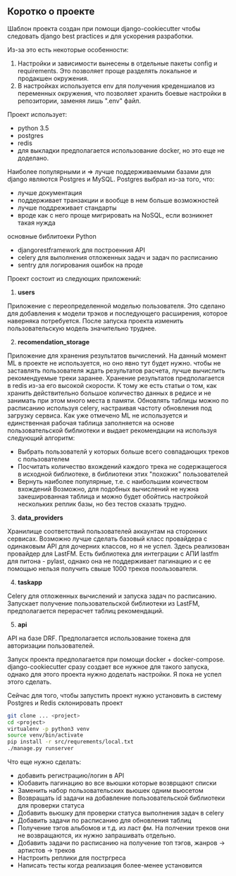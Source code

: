 ## Коротко о проекте

Шаблон проекта создан при помощи django-cookiecutter чтобы следовать django best practices и для ускорения разработки.

Из-за  это есть некоторые особенности:
1) Настройки и зависимости вынесены в отдельные пакеты config и requirements. Это позволяет проще разделять локальное и продакшен окружения.
2) В настройках используется env для получения креденшиалов из переменных окружения, что позволяет хранить боевые настройки в репозитории, заменяя лишь ".env" файл.


Проект использует:
* python 3.5
* postgres
* redis
* для выкладки предполагается использование docker, но это еще не доделано.

Наиболее популярными и => лучше поддерживаемыми базами для django являются Postgres и MySQL.
Postgres выбрал из-за того, что:
* лучше документация
* поддерживает транзакции и вообще в нем больше возможностей
* лучше поддреживает стандарты
* вроде как с него проще мигрировать на NoSQL, если возникнет такая нужда

основные библитоеки Python
* djangorestframework  для построенния API
* celery для выполнения отложенных задач и задач по расписанию
* sentry для логирования ошибок на проде


Проект состоит из следующих приложений:

1) **users** 

Приложение с переопределенной моделью пользователя. Это сделано для добавления к модели трэков и последующего расширения, которое наверняка потребуется.
После запуска проекта изменить пользовательскую модель значительно труднее.

2) **recomendation_storage**

Приложение для хранения результатов вычислений. На данный момент ML в проекте не используется, но оно явно тут будет нужно. чтобы не заставлять пользователя ждать результатов расчета,
лучше вычислить рекомендуемые треки заранее. Хранение результатов предполагается в redis из-за его высокой скорости. К тому же есть статьи о том, как хранить действительно большое количество данных 
в редисе и не занимать при этом много места в памяти. Обновлять таблицы можно по расписанию используя celery, настраивая частоту обновления под загрузку сервиса.
Как уже отмечено ML не используется и единственная рабочая таблица заполняется на основе пользовательской библиотеки и выдает рекомендации на используя следующий алгоритм:
* Выбрать пользователй у которых больше всего совпадающих треков с пользователем
* Посчитать количество вхождений каждого трека не содержащегося в исходной библиотеке, в библиотеки этих "похожих" пользователей
* Вернуть наиболее популярные, т.е. с наибольшим коичеством вхождений
Возможно, для подобных вычислений не нужна закешированная таблица и можно будет обойтись настройкой нескольких реплик базы, но без тестов сказать трудно.

3) **data_providers**

Хранилище соответствий пользователей аккаунтам на сторонних сервисах. Возможно лучше сделать базовый класс провайдера с одинаковым API для дочерних классов, но я не успел.
Здесь реализован провайдер для LastFM. Есть библиотека для интеграции с АПИ lastfm для питона - pylast, однако она не поддерживает пагинацию и с ее помощью нельзя получить свыше 1000 треков поользователя.

4) **taskapp**

Celery для отложенных вычислений и запуска задач по расписанию. Запускает получение пользовательской библиотеки из LastFM, предполагается перерасчет таблиц рекомендаций.

5) **api**

API на базе DRF. Предполагается использование токена для авторизации пользователей.


Запуск проекта предполагается при помощи docker + docker-compose. django-cookiecutter сразу создает все нужное для такого запуска, однако для этого проекта нужно доделать настройки.
Я пока не успел этого сделать.

Сейчас для того, чтобы запустить проект нужно
установить в систему Postgres и Redis
склонировать проект 
```bash
git clone ... <project>
cd <project>
virtualenv -p python3 venv
source venv/bin/activate
pip install -r src/requrements/local.txt
./manage.py runserver
```


Что еще нужно сделать:
* добавить регистрацию/логин в API
* Юобавить пагинацию во все вьюшки которые возврщают списки
* Заменить набор пользовательских вьюшек одним вьюсетом
* Возвращать id задачи на добавление пользовательской библиотеки для проверки статуса
* Добавить вьюшку для проверки статуса выполнения задач в  celery
* Добавить задачи по расписанию для обновления таблиц
* Получение тэгов альбомов и т.д. из ласт фм. На полчении треков они не возвращаются, их нужно запрашивать отдельно.
* Добавить задачи по расписанию на получение топ тэгов, жанров -> артистов -> треков
* Настроить реплики для постргреса
* Написать тесты когда реализация более-менее установится 

